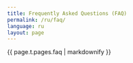 ```yaml
---
title: Frequently Asked Questions (FAQ)
permalink: /ru/faq/
language: ru
layout: page
---
```

{{ page.t.pages.faq | markdownify }}
